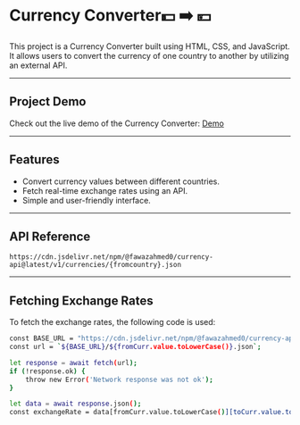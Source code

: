 # Currency Converter💵 ➡️ 💴
This project is a Currency Converter built using HTML, CSS, and JavaScript. It allows users to convert the currency of one country to another by utilizing an external API.

---

## Project Demo

Check out the live demo of the Currency Converter: [Demo](https://pratikkhot100.github.io/Currency-Converter/)

---

## Features
- Convert currency values between different countries.
- Fetch real-time exchange rates using an API.
- Simple and user-friendly interface.

---

## API Reference
```
https://cdn.jsdelivr.net/npm/@fawazahmed0/currency-api@latest/v1/currencies/{fromcountry}.json
```

---

## Fetching Exchange Rates
To fetch the exchange rates, the following code is used:

```bash
const BASE_URL = "https://cdn.jsdelivr.net/npm/@fawazahmed0/currency-api@latest/v1/currencies";
const url = `${BASE_URL}/${fromCurr.value.toLowerCase()}.json`;

let response = await fetch(url);
if (!response.ok) {
    throw new Error('Network response was not ok');
}

let data = await response.json();
const exchangeRate = data[fromCurr.value.toLowerCase()][toCurr.value.toLowerCase()];

```
